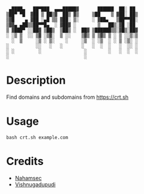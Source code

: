 
```

 ▄████▄   ██▀███  ▄▄▄█████▓       ██████  ██░ ██ 
▒██▀ ▀█  ▓██ ▒ ██▒▓  ██▒ ▓▒     ▒██    ▒ ▓██░ ██▒
▒▓█    ▄ ▓██ ░▄█ ▒▒ ▓██░ ▒░     ░ ▓██▄   ▒██▀▀██░
▒▓▓▄ ▄██▒▒██▀▀█▄  ░ ▓██▓ ░        ▒   ██▒░▓█ ░██ 
▒ ▓███▀ ░░██▓ ▒██▒  ▒██▒ ░  ██▓ ▒██████▒▒░▓█▒░██▓
░ ░▒ ▒  ░░ ▒▓ ░▒▓░  ▒ ░░    ▒▓▒ ▒ ▒▓▒ ▒ ░ ▒ ░░▒░▒
  ░  ▒     ░▒ ░ ▒░    ░     ░▒  ░ ░▒  ░ ░ ▒ ░▒░ ░
░          ░░   ░   ░       ░   ░  ░  ░   ░  ░░ ░
░ ░         ░                ░        ░   ░  ░  ░
░                            ░                
```

# Description

Find domains and subdomains from https://crt.sh

# Usage
```
bash crt.sh example.com
```
  
# Credits
- [Nahamsec](https://twitter.com/nahamsec)
- [Vishnugadupudi](https://twitter.com/vishnugadupudi)
